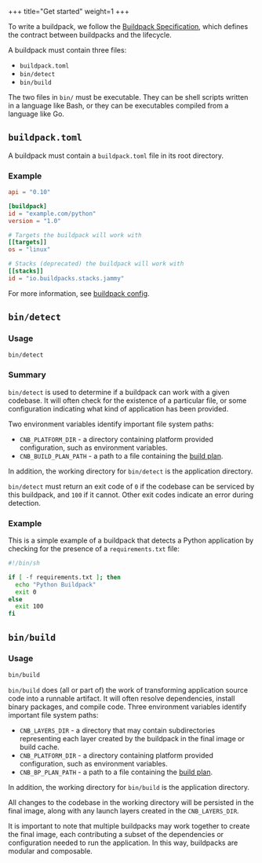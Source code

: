 +++
title="Get started"
weight=1
+++

To write a buildpack, we follow the [Buildpack Specification](https://github.com/buildpacks/spec/blob/main/buildpack.md),
which defines the contract between buildpacks and the lifecycle.

<!--more-->

A buildpack must contain three files:

* `buildpack.toml`
* `bin/detect`
* `bin/build`

The two files in `bin/` must be executable.
They can be shell scripts written in a language like Bash,
or they can be executables compiled from a language like Go.

## `buildpack.toml`

A buildpack must contain a `buildpack.toml` file in its root directory.

### Example

```toml
api = "0.10"

[buildpack]
id = "example.com/python"
version = "1.0"

# Targets the buildpack will work with
[[targets]]
os = "linux"

# Stacks (deprecated) the buildpack will work with
[[stacks]]
id = "io.buildpacks.stacks.jammy"
```

For more information, see [buildpack config](/docs/reference/config/buildpack-config).

## `bin/detect`

### Usage

```txt
bin/detect
```

### Summary

`bin/detect` is used to determine if a buildpack can work with a given codebase.
It will often check for the existence of a particular file,
or some configuration indicating what kind of application has been provided.

Two environment variables identify important file system paths:

* `CNB_PLATFORM_DIR` - a directory containing platform provided configuration, such as environment variables.
* `CNB_BUILD_PLAN_PATH` - a path to a file containing the [build plan].

In addition, the working directory for `bin/detect` is the application directory.

`bin/detect` must return an exit code of `0` if the codebase can be serviced by this buildpack,
and `100` if it cannot.
Other exit codes indicate an error during detection.

### Example

This is a simple example of a buildpack that detects a Python application
by checking for the presence of a `requirements.txt` file:

```bash
#!/bin/sh

if [ -f requirements.txt ]; then
  echo "Python Buildpack"
  exit 0
else
  exit 100
fi
```

## `bin/build`

### Usage

```txt
bin/build
```

`bin/build` does (all or part of) the work of transforming application source code into a runnable artifact.
It will often resolve dependencies, install binary packages, and compile code.
Three environment variables identify important file system paths:

* `CNB_LAYERS_DIR` - a directory that may contain subdirectories representing each layer created by the buildpack in the final image or build cache.
* `CNB_PLATFORM_DIR` - a directory containing platform provided configuration, such as environment variables.
* `CNB_BP_PLAN_PATH` - a path to a file containing the [build plan].

In addition, the working directory for `bin/build` is the application directory.

All changes to the codebase in the working directory will be persisted in the final image,
along with any launch layers created in the `CNB_LAYERS_DIR`.

It is important to note that multiple buildpacks may work together to create the final image,
each contributing a subset of the dependencies or configuration needed to run the application.
In this way, buildpacks are modular and composable.

[build plan]: /docs/for-buildpack-authors/how-to/write-buildpacks/use-build-plan
